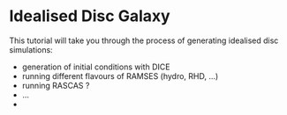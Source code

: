 # Idealised Disc Galaxy

This tutorial will take you through the process of generating idealised disc simulations: 
- generation of initial conditions with DICE
- running different flavours of RAMSES (hydro, RHD, ...)
- running RASCAS ?
- ...
- 
